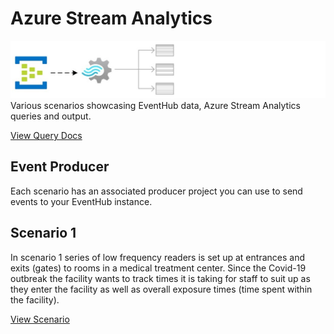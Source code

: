 # Azure Stream Analytics
![Header](https://github.com/INNVTV/Azure-Stream-Analytics-Scenarios/blob/master/images/header.jpg)
Various scenarios showcasing EventHub data, Azure Stream Analytics queries and output.

[View Query Docs](https://docs.microsoft.com/en-us/azure/stream-analytics/stream-analytics-stream-analytics-query-patterns)

## Event Producer
Each scenario has an associated producer project you can use to send events to your EventHub instance.
	
## Scenario 1

In scenario 1 series of low frequency readers is set up at entrances and exits (gates) to rooms in a medical treatment center. Since the Covid-19 outbreak the facility wants to track times it is taking for staff to suit up as they enter the facility as well as overall exposure times (time spent within the facility).

[View Scenario](Scenario1)
	
	
	
